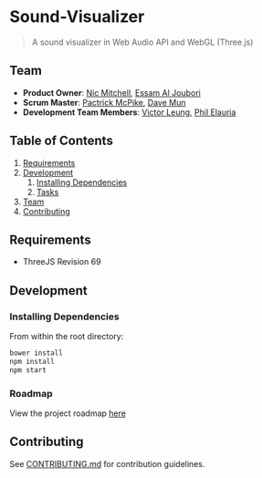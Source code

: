 # Sound-Visualizer

> A sound visualizer in Web Audio API and WebGL (Three.js)

## Team

  - __Product Owner__: [Nic Mitchell](https://github.com/nicmitchell), [Essam Al Joubori](https://github.com/essamjoubori)
  - __Scrum Master__: [Pactrick McPike](https://github.com/mcpike), [Dave Mun](https://github.com/davemun)
  - __Development Team Members__: [Victor Leung](https://github.com/victorleungtw), [Phil Elauria](https://github.com/philelauria)

## Table of Contents

<!-- 1. [Usage](#Usage) -->
1. [Requirements](#requirements)
1. [Development](#development)
    1. [Installing Dependencies](#installing-dependencies)
    1. [Tasks](#tasks)
1. [Team](#team)
1. [Contributing](#contributing)

<!-- ## Usage -->
<!-- 
> For demo, please visit: [https://green-snake-platinum-kangaroo.herokuapp.com/](https://green-snake-platinum-kangaroo.herokuapp.com/)
 -->
## Requirements

- ThreeJS Revision 69

## Development

### Installing Dependencies

From within the root directory:

```sh
bower install
npm install
npm start
```

### Roadmap

View the project roadmap [here](https://github.com/Green-Snake-Platinum-Kangaroo/Green-Snake-Platinum-Kangaroo/issues)


## Contributing

See [CONTRIBUTING.md](CONTRIBUTING.md) for contribution guidelines.
